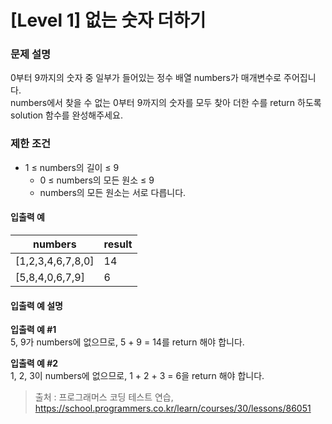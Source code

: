 # [Level 1] 없는 숫자 더하기

### 문제 설명
0부터 9까지의 숫자 중 일부가 들어있는 정수 배열 numbers가 매개변수로 주어집니다.  
numbers에서 찾을 수 없는 0부터 9까지의 숫자를 모두 찾아 더한 수를 return 하도록 solution 함수를 완성해주세요.

### 제한 조건
- 1 ≤ numbers의 길이 ≤ 9
   - 0 ≤ numbers의 모든 원소 ≤ 9
   - numbers의 모든 원소는 서로 다릅니다.

#### 입출력 예
|numbers|result|
|---|---|
|[1,2,3,4,6,7,8,0]|14|
|[5,8,4,0,6,7,9]|6|

#### 입출력 예 설명

**입출력 예 #1**  
5, 9가 numbers에 없으므로, 5 + 9 = 14를 return 해야 합니다.

**입출력 예 #2**  
1, 2, 3이 numbers에 없으므로, 1 + 2 + 3 = 6을 return 해야 합니다.

>출처 : 프로그래머스 코딩 테스트 연습, https://school.programmers.co.kr/learn/courses/30/lessons/86051
